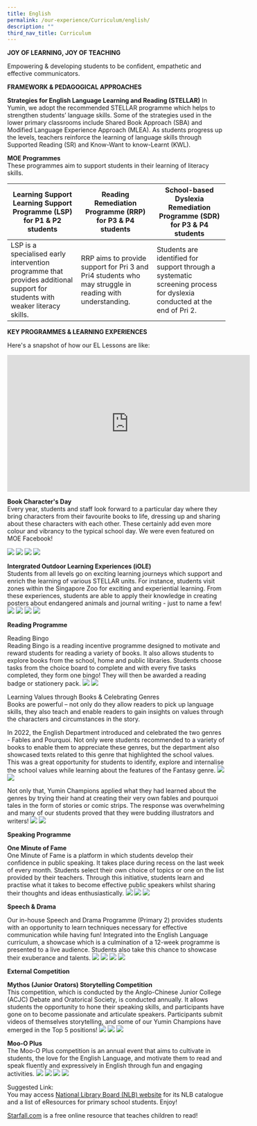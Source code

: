 ```yaml
---
title: English
permalink: /our-experience/Curriculum/english/
description: ""
third_nav_title: Curriculum
---
```

**JOY OF LEARNING, JOY OF TEACHING**


Empowering & developing students to be confident, empathetic and effective communicators.

**FRAMEWORK & PEDAGOGICAL APPROACHES** 

**Strategies for English Language Learning and Reading (STELLAR)**
In Yumin, we adopt the recommended STELLAR programme which helps to strengthen students’ language skills. Some of the strategies used in the lower primary classrooms include Shared Book Approach (SBA) and Modified Language Experience Approach (MLEA). As students progress up the levels, teachers reinforce the learning of language skills through Supported Reading (SR) and Know-Want to know-Learnt (KWL).

  

**MOE Programmes**<br>
These programmes aim to support students in their learning of literacy skills.



| Learning Support Learning Support Programme (LSP) for P1 & P2 students| Reading Remediation Programme (RRP) for P3 & P4 students | School-based Dyslexia Remediation Programme (SDR) for P3 & P4 students |
| -------- | -------- | -------- |
| LSP is a specialised early intervention programme that provides additional support for students with weaker literacy skills.     | RRP aims to provide support for Pri 3 and Pri4 students who may struggle in reading with understanding.     | Students are identified for support through a systematic screening process for dyslexia conducted at the end of Pri 2.     |

**KEY PROGRAMMES & LEARNING EXPERIENCES**

Here's a snapshot of how our EL Lessons are like:
<iframe width="560" height="315" src="https://www.youtube.com/embed/7iNPLnA-K0E" title="YouTube video player" frameborder="0" allow="accelerometer; autoplay; clipboard-write; encrypted-media; gyroscope; picture-in-picture" allowfullscreen></iframe>

**Book Character's Day**<BR>
Every year, students and staff look forward to a particular day where they bring characters from their favourite books to life, dressing up and sharing about these characters with each other. These certainly add even more colour and vibrancy to the typical school day. We were even featured on MOE Facebook!

![](/images/Eng1.jpg)
![](/images/Eng2.jpg)
![](/images/Eng3.jpg)
![](/images/Eng4.jpg)


**Intergrated Outdoor Learning Experiences (iOLE)**<br>
Students from all levels go on exciting learning journeys which support and enrich the learning of various STELLAR units. For instance, students visit zones within the Singapore Zoo for exciting and experiential learning. From these experiences, students are able to apply their knowledge in creating posters about endangered animals and journal writing - just to name a few!
![](/images/Eng5.jpg)
![](/images/Eng6.jpg)
![](/images/Eng7.jpg)
![](/images/Eng8.jpg)

**Reading Programme**<br>

Reading Bingo<br>
Reading Bingo is a reading incentive programme designed to motivate and reward students for reading a variety of books. It also allows students to explore books from the school, home and public libraries. Students choose tasks from the choice board to complete and with every five tasks completed, they form one bingo! They will then be awarded a reading badge or stationery pack.
![](/images/Eng9.png)
![](/images/Eng10.jpg)


Learning Values through Books & Celebrating Genres<br>
Books are powerful – not only do they allow readers to pick up language skills, they also teach and enable readers to gain insights on values through the characters and circumstances in the story.

  

In 2022, the English Department introduced and celebrated the two genres - Fables and Pourquoi. Not only were students recommended to a variety of books to enable them to appreciate these genres, but the department also showcased texts related to this genre that highlighted the school values. This was a great opportunity for students to identify, explore and internalise the school values while learning about the features of the Fantasy genre.
![](/images/Eng11.jpg)
![](/images/Eng12.jpg)
  

Not only that, Yumin Champions applied what they had learned about the genres by trying their hand at creating their very own fables and pourquoi tales in the form of stories or comic strips. The response was overwhelming and many of our students proved that they were budding illustrators and writers!
![](/images/Eng13.jpg)
![](/images/Eng14.jpg)

**Speaking Programme**

**One Minute of Fame**<br>
One Minute of Fame is a platform in which students develop their confidence in public speaking. It takes place during recess on the last week of every month. Students select their own choice of topics or one on the list provided by their teachers. Through this initiative, students learn and practise what it takes to become effective public speakers whilst sharing their thoughts and ideas enthusiastically.
![](/images/Eng15.jpg)
![](/images/Eng16.png)
![](/images/Eng17.png)


**Speech & Drama**

Our in-house Speech and Drama Programme (Primary 2) provides students with an opportunity to learn techniques necessary for effective communication while having fun! Integrated into the English Language curriculum, a showcase which is a culmination of a 12-week programme is presented to a live audience. Students also take this chance to showcase their exuberance and talents.
![](/images/Eng16.jpg)
![](/images/Eng17.jpg)
![](/images/Eng18.jpg)
![](/images/Eng19.jpg)

**External Competition**

**Mythos (Junior Orators) Storytelling Competition**<br>
This competition, which is conducted by the Anglo-Chinese Junior College (ACJC) Debate and Oratorical Society, is conducted annually. It allows students the opportunity to hone their speaking skills, and participants have gone on to become passionate and articulate speakers. Participants submit videos of themselves storytelling, and some of our Yumin Champions have emerged in the Top 5 positions!
![](/images/Eng22.png)
![](/images/Eng23.png)
![](/images/Eng24.png)



**Moo-O Plus**<br>
The Moo-O Plus competition is an annual event that aims to cultivate in students, the love for the English Language, and motivate them to read and speak fluently and expressively in English through fun and engaging activities.
![](/images/Eng25.png)
![](/images/Eng26.png)
![](/images/Eng27.png)
![](/images/Eng28.jpg)

Suggested Link:  
You may access [National Library Board (NLB) website](http://www.nlb.gov.sg/) for its NLB catalogue and a list of eResources for primary school students. Enjoy!  
  
[Starfall.com](http://www.starfall.com/) is a free online resource that teaches children to read!